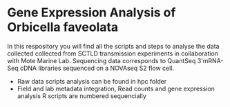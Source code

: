 
# Gene Expression Analysis of Orbicella faveolata 

In this respository you will find all the scripts and steps to analyse the data collected collected from SCTLD transmission experiments in collaboration with Mote Marine Lab. Sequencing data corresponds to QuantSeq 3'mRNA-Seq cDNA libraries sequenced on a NOVAseq S2 flow cell.

- Raw data scripts analysis can be found in hpc folder 
- Field and lab metadata integration, Read counts and gene expression analysis R scripts are numbered sequencially

